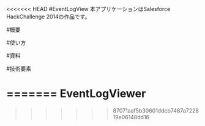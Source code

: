 <<<<<<< HEAD
#EventLogView
本アプリケーションはSalesforce HackChallenge 2014の作品です。

#概要


#使い方


#資料


#技術要素

=======
EventLogViewer
==============
>>>>>>> 87071aaf5b30601ddcb7487a722819e06148dd16
